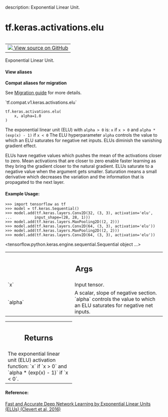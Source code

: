description: Exponential Linear Unit.

<div itemscope itemtype="http://developers.google.com/ReferenceObject">
<meta itemprop="name" content="tf.keras.activations.elu" />
<meta itemprop="path" content="Stable" />
</div>

# tf.keras.activations.elu

<!-- Insert buttons and diff -->

<table class="tfo-notebook-buttons tfo-api nocontent" align="left">
<td>
  <a target="_blank" href="https://github.com/keras-team/keras/tree/v2.7.0/keras/activations.py#L95-L142">
    <img src="https://www.tensorflow.org/images/GitHub-Mark-32px.png" />
    View source on GitHub
  </a>
</td>
</table>



Exponential Linear Unit.

<section class="expandable">
  <h4 class="showalways">View aliases</h4>
  <p>
<b>Compat aliases for migration</b>
<p>See
<a href="https://www.tensorflow.org/guide/migrate">Migration guide</a> for
more details.</p>
<p>`tf.compat.v1.keras.activations.elu`</p>
</p>
</section>

<pre class="devsite-click-to-copy prettyprint lang-py tfo-signature-link">
<code>tf.keras.activations.elu(
    x, alpha=1.0
)
</code></pre>



<!-- Placeholder for "Used in" -->

The exponential linear unit (ELU) with `alpha > 0` is:
`x` if `x > 0` and
`alpha * (exp(x) - 1)` if `x < 0`
The ELU hyperparameter `alpha` controls the value to which an
ELU saturates for negative net inputs. ELUs diminish the
vanishing gradient effect.

ELUs have negative values which pushes the mean of the activations
closer to zero.
Mean activations that are closer to zero enable faster learning as they
bring the gradient closer to the natural gradient.
ELUs saturate to a negative value when the argument gets smaller.
Saturation means a small derivative which decreases the variation
and the information that is propagated to the next layer.

#### Example Usage:



```
>>> import tensorflow as tf
>>> model = tf.keras.Sequential()
>>> model.add(tf.keras.layers.Conv2D(32, (3, 3), activation='elu',
...          input_shape=(28, 28, 1)))
>>> model.add(tf.keras.layers.MaxPooling2D((2, 2)))
>>> model.add(tf.keras.layers.Conv2D(64, (3, 3), activation='elu'))
>>> model.add(tf.keras.layers.MaxPooling2D((2, 2)))
>>> model.add(tf.keras.layers.Conv2D(64, (3, 3), activation='elu'))
```

<tensorflow.python.keras.engine.sequential.Sequential object ...>

<!-- Tabular view -->
 <table class="responsive fixed orange">
<colgroup><col width="214px"><col></colgroup>
<tr><th colspan="2"><h2 class="add-link">Args</h2></th></tr>

<tr>
<td>
`x`
</td>
<td>
Input tensor.
</td>
</tr><tr>
<td>
`alpha`
</td>
<td>
A scalar, slope of negative section. `alpha` controls the value to
which an ELU saturates for negative net inputs.
</td>
</tr>
</table>



<!-- Tabular view -->
 <table class="responsive fixed orange">
<colgroup><col width="214px"><col></colgroup>
<tr><th colspan="2"><h2 class="add-link">Returns</h2></th></tr>
<tr class="alt">
<td colspan="2">
The exponential linear unit (ELU) activation function: `x` if `x > 0` and
`alpha * (exp(x) - 1)` if `x < 0`.
</td>
</tr>

</table>



#### Reference:

[Fast and Accurate Deep Network Learning by Exponential Linear Units
(ELUs) (Clevert et al, 2016)](https://arxiv.org/abs/1511.07289)
